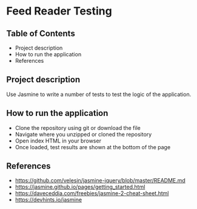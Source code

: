 # Feed Reader Testing

## Table of Contents
* Project description
* How to run the application
* References

## Project description
Use Jasmine to write a number of tests to test the logic of the application.

## How to run the application
* Clone the repository using git or download the file
* Navigate where you unzipped or cloned the repository
* Open index HTML in your browser
* Once loaded, test results are shown at the bottom of the page

## References
* https://github.com/velesin/jasmine-jquery/blob/master/README.md
* https://jasmine.github.io/pages/getting_started.html
* https://daveceddia.com/freebies/jasmine-2-cheat-sheet.html
* https://devhints.io/jasmine
